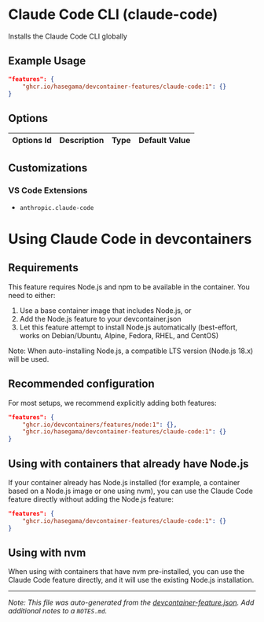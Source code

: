 
# Claude Code CLI (claude-code)

Installs the Claude Code CLI globally

## Example Usage

```json
"features": {
    "ghcr.io/hasegama/devcontainer-features/claude-code:1": {}
}
```

## Options

| Options Id | Description | Type | Default Value |
|-----|-----|-----|-----|


## Customizations

### VS Code Extensions

- `anthropic.claude-code`

# Using Claude Code in devcontainers

## Requirements

This feature requires Node.js and npm to be available in the container. You need to either:

1. Use a base container image that includes Node.js, or
2. Add the Node.js feature to your devcontainer.json
3. Let this feature attempt to install Node.js automatically (best-effort, works on Debian/Ubuntu, Alpine, Fedora, RHEL, and CentOS)

Note: When auto-installing Node.js, a compatible LTS version (Node.js 18.x) will be used.

## Recommended configuration

For most setups, we recommend explicitly adding both features:

```json
"features": {
    "ghcr.io/devcontainers/features/node:1": {},
    "ghcr.io/hasegama/devcontainer-features/claude-code:1": {}
}
```

## Using with containers that already have Node.js

If your container already has Node.js installed (for example, a container based on a Node.js image or one using nvm), you can use the Claude Code feature directly without adding the Node.js feature:

```json
"features": {
    "ghcr.io/hasegama/devcontainer-features/claude-code:1": {}
}
```

## Using with nvm

When using with containers that have nvm pre-installed, you can use the Claude Code feature directly, and it will use the existing Node.js installation.

---

_Note: This file was auto-generated from the [devcontainer-feature.json](https://github.com/hasegama/devcontainer-features/blob/main/src/claude-code/devcontainer-feature.json).  Add additional notes to a `NOTES.md`._
